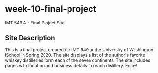 # week-10-final-project
IMT 549 A - Final Project Site

## Site Description

This is a final project created for IMT 549 at the University of Washington iSchool in Spring 2020. The site displays a list of the author's favorite whiskey distilleries form each of the seven continents. The site includes pages with location and business details fo reach distillery. Enjoy!

